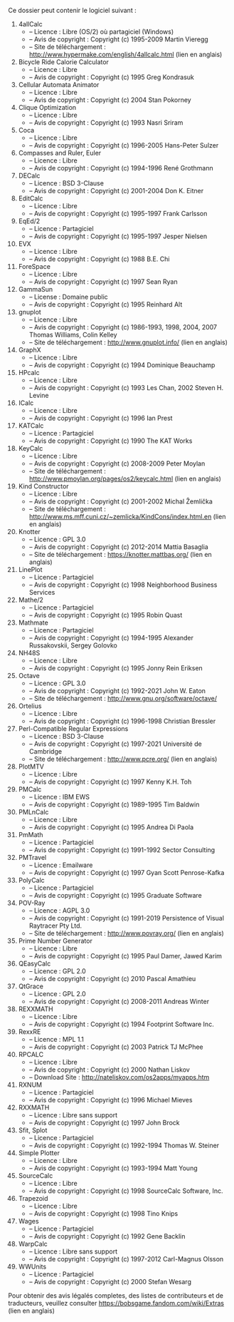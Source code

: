 ﻿Ce dossier peut contenir le logiciel suivant :

1. 4allCalc
   - – Licence : Libre (OS/2) où partagiciel (Windows)
   - – Avis de copyright : Copyright (c) 1995-2009 Martin Vieregg
   - – Site de téléchargement : http://www.hypermake.com/english/4allcalc.html (lien en anglais)
2. Bicycle Ride Calorie Calculator
   - – Licence : Libre
   - – Avis de copyright : Copyright (c) 1995 Greg Kondrasuk
3. Cellular Automata Animator
   - – Licence : Libre
   - – Avis de copyright : Copyright (c) 2004 Stan Pokorney
4. Clique Optimization
   - – Licence : Libre
   - – Avis de copyright : Copyright (c) 1993 Nasri Sriram
5. Coca
   - – Licence : Libre
   - – Avis de copyright : Copyright (c) 1996-2005 Hans-Peter Sulzer
6. Compasses and Ruler, Euler
   - – Licence : Libre
   - – Avis de copyright : Copyright (c) 1994-1996 René Grothmann
7. DECalc
   - – Licence : BSD 3-Clause
   - – Avis de copyright : Copyright (c) 2001-2004 Don K. Eitner
8. EditCalc
   - – Licence : Libre
   - – Avis de copyright : Copyright (c) 1995-1997 Frank Carlsson
9. EqEd/2
   - – Licence : Partagiciel
   - – Avis de copyright : Copyright (c) 1995-1997 Jesper Nielsen
10. EVX
    - – Licence : Libre
    - – Avis de copyright : Copyright (c) 1988 B.E. Chi
11. ForeSpace
    - – Licence : Libre
    - – Avis de copyright : Copyright (c) 1997 Sean Ryan
12. GammaSun
    - – License : Domaine public
    - – Avis de copyright : Copyright (c) 1995 Reinhard Alt
13. gnuplot
    - – Licence : Libre
    - – Avis de copyright : Copyright (c) 1986-1993, 1998, 2004, 2007 Thomas Williams, Colin Kelley
    - – Site de téléchargement : http://www.gnuplot.info/ (lien en anglais)
14. GraphX
    - – Licence : Libre
    - – Avis de copyright : Copyright (c) 1994 Dominique Beauchamp
15. HPcalc
    - – Licence : Libre
    - – Avis de copyright : Copyright (c) 1993 Les Chan, 2002 Steven H. Levine
16. ICalc
    - – Licence : Libre
    - – Avis de copyright : Copyright (c) 1996 Ian Prest
17. KATCalc
    - – Licence : Partagiciel
    - – Avis de copyright : Copyright (c) 1990 The KAT Works
18. KeyCalc
    - – Licence : Libre
    - – Avis de copyright : Copyright (c) 2008-2009 Peter Moylan
    - – Site de téléchargement : http://www.pmoylan.org/pages/os2/keycalc.html (lien en anglais)
19. Kind Constructor
    - – Licence : Libre
    - – Avis de copyright : Copyright (c) 2001-2002 Michal Žemlička
    - – Site de téléchargement : http://www.ms.mff.cuni.cz/~zemlicka/KindCons/index.html.en (lien en anglais)
20. Knotter
    - – Licence : GPL 3.0
    - – Avis de copyright : Copyright (c) 2012-2014 Mattia Basaglia
    - – Site de téléchargement : https://knotter.mattbas.org/ (lien en anglais)
21. LinePlot
    - – Licence : Partagiciel
    - – Avis de copyright : Copyright (c) 1998 Neighborhood Business Services
22. Mathe/2
    - – Licence : Partagiciel
    - – Avis de copyright : Copyright (c) 1995 Robin Quast
23. Mathmate
    - – Licence : Partagiciel
    - – Avis de copyright : Copyright (c) 1994-1995 Alexander Russakovskii, Sergey Golovko
24. NH48S
    - – Licence : Libre
    - – Avis de copyright : Copyright (c) 1995 Jonny Rein Eriksen
25. Octave
    - – Licence : GPL 3.0
    - – Avis de copyright : Copyright (c) 1992-2021 John W. Eaton
    - – Site de téléchargement : http://www.gnu.org/software/octave/
26. Ortelius
    - – Licence : Libre
    - – Avis de copyright : Copyright (c) 1996-1998 Christian Bressler
27. Perl-Compatible Regular Expressions
    - – Licence : BSD 3-Clause
    - – Avis de copyright : Copyright (c) 1997-2021 Université de Cambridge
    - – Site de téléchargement : http://www.pcre.org/ (lien en anglais)
28. PlotMTV
    - – Licence : Libre
    - – Avis de copyright : Copyright (c) 1997 Kenny K.H. Toh
29. PMCalc
    - – Licence : IBM EWS
    - – Avis de copyright : Copyright (c) 1989-1995 Tim Baldwin
30. PMLnCalc
    - – Licence : Libre
    - – Avis de copyright : Copyright (c) 1995 Andrea Di Paola
31. PmMath
    - – Licence : Partagiciel
    - – Avis de copyright : Copyright (c) 1991-1992 Sector Consulting
32. PMTravel
    - – Licence : Emailware
    - – Avis de copyright : Copyright (c) 1997 Gyan Scott Penrose-Kafka
33. PolyCalc
    - – Licence : Partagiciel
    - – Avis de copyright : Copyright (c) 1995 Graduate Software
34. POV-Ray
    - – Licence : AGPL 3.0
    - – Avis de copyright : Copyright (c) 1991-2019 Persistence of Visual Raytracer Pty Ltd.
    - – Site de téléchargement : http://www.povray.org/ (lien en anglais)
35. Prime Number Generator
    - – Licence : Libre
    - – Avis de copyright : Copyright (c) 1995 Paul Damer, Jawed Karim
36. QEasyCalc
    - – Licence : GPL 2.0
    - – Avis de copyright : Copyright (c) 2010 Pascal Amathieu
37. QtGrace
    - – Licence : GPL 2.0
    - – Avis de copyright : Copyright (c) 2008-2011 Andreas Winter
38. REXXMATH
    - – Licence : Libre
    - – Avis de copyright : Copyright (c) 1994 Footprint Software Inc.
39. RexxRE
    - – Licence : MPL 1.1
    - – Avis de copyright : Copyright (c) 2003 Patrick TJ McPhee
40. RPCALC
    - – Licence : Libre
    - – Avis de copyright : Copyright (c) 2000 Nathan Liskov
    - – Download Site : http://nateliskov.com/os2apps/myapps.htm
41. RXNUM
    - – Licence : Partagiciel
    - – Avis de copyright : Copyright (c) 1996 Michael Mieves
42. RXXMATH
    - – Licence : Libre sans support
    - – Avis de copyright : Copyright (c) 1997 John Brock
43. Sfit, Splot
    - – Licence : Partagiciel
    - – Avis de copyright : Copyright (c) 1992-1994 Thomas W. Steiner
44. Simple Plotter
    - – Licence : Libre
    - – Avis de copyright : Copyright (c) 1993-1994 Matt Young
45. SourceCalc
    - – Licence : Libre
    - – Avis de copyright : Copyright (c) 1998 SourceCalc Software, Inc.
46. Trapezoid
    - – Licence : Libre
    - – Avis de copyright : Copyright (c) 1998 Tino Knips
47. Wages
    - – Licence : Partagiciel
    - – Avis de copyright : Copyright (c) 1992 Gene Backlin
48. WarpCalc
    - – Licence : Libre sans support
    - – Avis de copyright : Copyright (c) 1997-2012 Carl-Magnus Olsson
49. WWUnits
    - – Licence : Partagiciel
    - – Avis de copyright : Copyright (c) 2000 Stefan Wesarg

Pour obtenir des avis légalés completes, des listes de contributeurs et de traducteurs, veuillez consulter https://bobsgame.fandom.com/wiki/Extras (lien en anglais)

